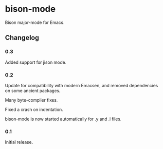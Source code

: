 # bison-mode

Bison major-mode for Emacs.

## Changelog

### 0.3
Added support for jison mode.

### 0.2

Update for compatibility with modern Emacsen, and removed dependencies
on some ancient packages.

Many byte-compiler fixes.

Fixed a crash on indentation.

bison-mode is now started automatically for .y and .l files.

### 0.1

Initial release.
